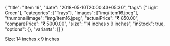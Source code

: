 {
    "title": "Item 16",
    "date": "2018-05-10T20:00:43+05:30",
    "tags": ["Light Green"],
    "categories": ["Trays"],
    "images": ["img/Item16.jpeg"],
    "thumbnailImage": "img/Item16.jpeg",
    "actualPrice": "₹ 850.00",
    "comparePrice": "₹ 5000.00",
    "size": "14 inches x 9 inches",
    "inStock": true,
    "options": {},
    "variants": []
}

Size: 14 inches x 9 inches
